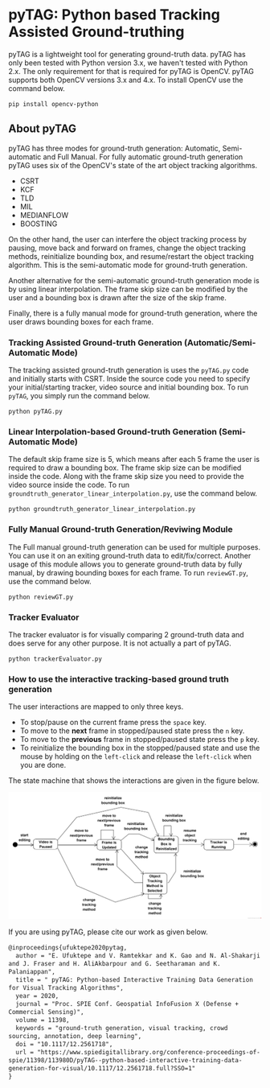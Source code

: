 # pyTAG: Python based Tracking Assisted Ground-truthing

pyTAG is a lightweight tool for generating ground-truth data. pyTAG has only been tested with Python version 3.x, we haven't tested with Python 2.x. The only requirement for that is required for pyTAG is OpenCV. pyTAG supports both OpenCV versions 3.x and 4.x. To install OpenCV use the command below. 

```
pip install opencv-python
```
## About pyTAG
pyTAG has three modes for ground-truth generation: Automatic, Semi-automatic and Full Manual. For fully automatic ground-truth generation pyTAG uses six of the OpenCV's state of the art object tracking algorithms.
* CSRT
* KCF
* TLD
* MIL
* MEDIANFLOW
* BOOSTING

On the other hand, the user can interfere the object tracking process by pausing, move back and forward on frames, change the object tracking methods, reinitialize bounding box, and resume/restart the object tracking algorithm. This is the semi-automatic mode for ground-truth generation.

Another alternative for the semi-automatic ground-truth generation mode is by using linear interpolation. The frame skip size can be modified by the user and a bounding box is drawn after the size of the skip frame.

Finally, there is a fully manual mode for ground-truth generation, where the user draws bounding boxes for each frame.

### Tracking Assisted Ground-truth Generation (Automatic/Semi-Automatic Mode)
The tracking assisted ground-truth generation is uses the ```pyTAG.py``` code and initially starts with CSRT. Inside the source code you need to specify your initial/starting tracker, video source and initial bounding box. To run ```pyTAG```, you simply run the command below.
```
python pyTAG.py
```

### Linear Interpolation-based Ground-truth Generation (Semi-Automatic Mode)
The default skip frame size is 5, which means after each 5 frame the user is required to draw a bounding box. The frame skip size can be modified inside the code. Along with the frame skip size you need to provide the video source inside the code. To run ``` groundtruth_generator_linear_interpolation.py ```, use the command below.
```
python groundtruth_generator_linear_interpolation.py
```
### Fully Manual Ground-truth Generation/Reviwing Module
The Full manual ground-truth generation can be used for multiple purposes. You can use it on an exiting ground-truth data to edit/fix/correct. Another usage of this module allows you to generate ground-truth data by fully manual, by drawing bounding boxes for each frame. To run ``` reviewGT.py ```, use the command below.
```
python reviewGT.py
```

### Tracker Evaluator
The tracker evaluator is for visually comparing 2 ground-truth data and does serve for any other purpose. It is not actually a part of pyTAG.
```
python trackerEvaluator.py
```

### How to use the interactive tracking-based ground truth generation
The user interactions are mapped to only three keys.
* To stop/pause on the current frame press the ```space``` key.
* To move to the **next** frame in stopped/paused state press the ```n``` key.
* To move to the **previous** frame in stopped/paused state press the ```p``` key.
* To reinitialize the bounding box in the stopped/paused state and use the mouse by holding on the ```left-click``` and release the ```left-click``` when you are done.

The state machine that shows the interactions are given in the figure below.

![](/figures/editingModuleFSMv3.png)

If you are using pyTAG, please cite our work as given below.

```
@inproceedings{ufuktepe2020pytag,
  author = "E. Ufuktepe and V. Ramtekkar and K. Gao and N. Al-Shakarji and J. Fraser and H. AliAkbarpour and G. Seetharaman and K. Palaniappan",
  title = " pyTAG: Python-based Interactive Training Data Generation for Visual Tracking Algorithms",
  year = 2020,
  journal = "Proc. SPIE Conf. Geospatial InfoFusion X (Defense + Commercial Sensing)",
  volume = 11398,
  keywords = "ground-truth generation, visual tracking, crowd sourcing, annotation, deep learning",
  doi = "10.1117/12.2561718",
  url = "https://www.spiedigitallibrary.org/conference-proceedings-of-spie/11398/113980D/pyTAG--python-based-interactive-training-data-generation-for-visual/10.1117/12.2561718.full?SSO=1"
}
```
